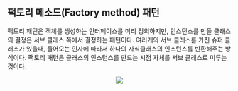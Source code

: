 ## 팩토리 메소드(Factory method) 패턴
팩토리 패턴은 객체를 생성하는 인터페이스를 미리 정의하지만, 인스턴스를 만들 클래스의 결정은 서브 클래스 쪽에서 결정하는 패턴이다. 여러개의 서브 클래스를 가진 슈퍼 클래스가 있을때, 들어오는 인자에 따라서 하나의 자식클래스의 인스턴스를 반환해주는 방식이다.
팩토리 패턴은 클래스의 인스턴스를 만드는 시점 자체를 서브 클래스로 미루는 것이다.

<p align="center">
  <img src="https://images.velog.io/images/hong-brother/post/b0db1f6c-75e6-4ecb-bc76-88a70f6fe6d1/%E1%84%89%E1%85%B3%E1%84%8F%E1%85%B3%E1%84%85%E1%85%B5%E1%86%AB%E1%84%89%E1%85%A3%E1%86%BA%202022-02-11%20%E1%84%8B%E1%85%A9%E1%84%8C%E1%85%A5%E1%86%AB%2012.26.53.png"/>
</p> 
